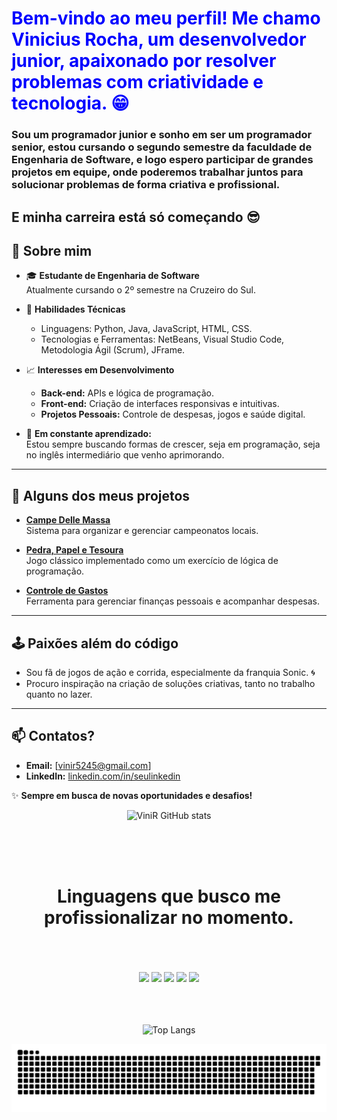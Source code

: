 <div>
<h1 style="color:blue;"> Bem-vindo ao meu perfil! Me chamo Vinicius Rocha, um desenvolvedor junior, apaixonado por resolver problemas com criatividade e tecnologia. 😁 </h1>
<h3>Sou um programador junior e sonho em ser um programador senior, estou cursando o segundo semestre da faculdade de Engenharia de Software, e logo espero participar de grandes projetos em equipe, onde poderemos trabalhar juntos para solucionar problemas de forma criativa e profissional.</h3>

<h2>E minha carreira está só começando 😎</h2>

## 🚀 Sobre mim  

- 🎓 **Estudante de Engenharia de Software**  
  Atualmente cursando o 2º semestre na Cruzeiro do Sul.  

- 🔧 **Habilidades Técnicas**  
  - Linguagens: Python, Java, JavaScript, HTML, CSS.  
  - Tecnologias e Ferramentas: NetBeans, Visual Studio Code, Metodologia Ágil (Scrum), JFrame.  

- 📈 **Interesses em Desenvolvimento**  
  - **Back-end:** APIs e lógica de programação.  
  - **Front-end:** Criação de interfaces responsivas e intuitivas.  
  - **Projetos Pessoais:** Controle de despesas, jogos e saúde digital.  

- 🌱 **Em constante aprendizado:**  
  Estou sempre buscando formas de crescer, seja em programação, seja no inglês intermediário que venho aprimorando.  

---

## 🎯 Alguns dos meus projetos  
- **[Campe Delle Massa]([https://github.com/ViniR159/campe-delle-massa](https://github.com/ViniR159/Campe-Delle-Massa))**  
  Sistema para organizar e gerenciar campeonatos locais.  

- **[Pedra, Papel e Tesoura]([https://github.com/ViniR159/pedra-papel-tesoura](https://github.com/ViniR159/Pedra-papel-e-tesoura-Console))**  
  Jogo clássico implementado como um exercício de lógica de programação.  

- **[Controle de Gastos]([https://github.com/ViniR159/control-expenses-api](https://github.com/ViniR159/Controle-de-gastos))**  
  Ferramenta para gerenciar finanças pessoais e acompanhar despesas. 

---

## 🕹️ Paixões além do código  
- Sou fã de jogos de ação e corrida, especialmente da franquia Sonic. 🌀  
- Procuro inspiração na criação de soluções criativas, tanto no trabalho quanto no lazer.  

---

## 📫 Contatos?  

- **Email:** [vinir5245@gmail.com]  
- **LinkedIn:** [linkedin.com/in/seulinkedin](#)  

✨ **Sempre em busca de novas oportunidades e desafios!** 
</div>
<div align="center">



![ViniR GitHub stats](https://github-readme-stats.vercel.app/api?username=ViniR159&show_icons=true&theme=tokyonight)

<br>
<br>
<br>

# Linguagens que busco me profissionalizar no momento.
<br>
<br>
<br>
<div>
  <img style="height: 5em;" src="https://cdn.jsdelivr.net/gh/devicons/devicon@latest/icons/html5/html5-original.svg" />
  <img style="height: 5em;" src="https://cdn.jsdelivr.net/gh/devicons/devicon@latest/icons/javascript/javascript-original.svg"/>
  <img style="height: 5em;" src="https://cdn.jsdelivr.net/gh/devicons/devicon@latest/icons/css3/css3-original.svg" />
  <img style="height: 5em;" src="https://cdn.jsdelivr.net/gh/devicons/devicon@latest/icons/python/python-original.svg" />
  <img style="height: 5em;" src="https://cdn.jsdelivr.net/gh/devicons/devicon@latest/icons/java/java-original.svg" />
</div>
<br>
<br>
<br>

![Top Langs](https://github-readme-stats.vercel.app/api/top-langs/?username=anuraghazra&layout=compact&theme=tokyonight)

<picture>
  <source media="(prefers-color-scheme: dark)" srcset="https://raw.githubusercontent.com/ViniR159/ViniR159/output/github-contribution-grid-snake-dark.svg">
  <source media="(prefers-color-scheme: light)" srcset="https://raw.githubusercontent.com/ViniR159/ViniR159/output/github-contribution-grid-snake.svg">
  <img alt="github contribution grid snake animation" src="https://raw.githubusercontent.com/ViniR159/ViniR159/output/github-contribution-grid-snake.svg">
</picture>

</div>
